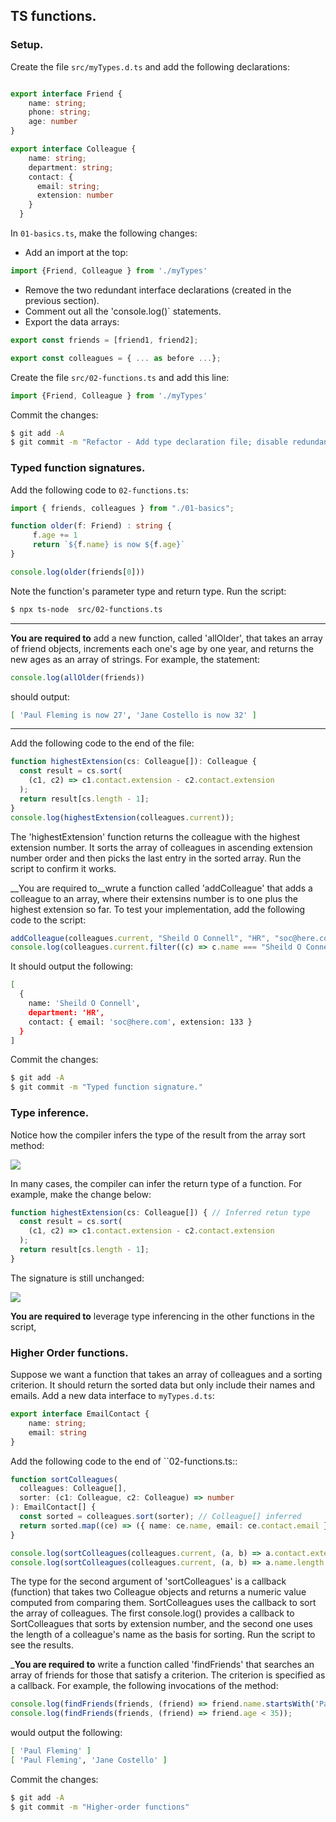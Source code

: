 ## TS functions.

### Setup.
Create the file `src/myTypes.d.ts` and add the following declarations:
~~~ts

export interface Friend {
    name: string;
    phone: string;
    age: number
}

export interface Colleague {
    name: string;
    department: string;
    contact: {
      email: string;
      extension: number
    } 
  }
~~~
In `01-basics.ts`, make the following changes: 
+ Add an import at the top:
~~~ts
import {Friend, Colleague } from './myTypes'
~~~
+ Remove the two redundant interface declarations (created in the previous section).
+ Comment out all the 'console.log()` statements.
+ Export the data arrays:
~~~ts
export const friends = [friend1, friend2];

export const colleagues = { ... as before ...};
~~~

Create the file `src/02-functions.ts` and add this line:
~~~ts
import {Friend, Colleague } from './myTypes'
~~~

Commit the changes:
~~~bash
$ git add -A
$ git commit -m "Refactor - Add type declaration file; disable redundant console logs."
~~~
### Typed function signatures.

Add the following code to `02-functions.ts`:
~~~ts
import { friends, colleagues } from "./01-basics";

function older(f: Friend) : string {
     f.age += 1
     return `${f.name} is now ${f.age}` 
}

console.log(older(friends[0]))
~~~
Note the function's parameter type and return type. Run the script:
~~~bash
$ npx ts-node  src/02-functions.ts 
~~~

-----------------

__You are required to__ add a new function, called 'allOlder', that takes an array of friend objects, increments each one's age by one year, and returns the new ages as an array of strings. For example, the statement:
~~~ts
console.log(allOlder(friends))
~~~
should output:
~~~bash
[ 'Paul Fleming is now 27', 'Jane Costello is now 32' ]
~~~

--------------------

Add the following code to the end of the file:
~~~ts
function highestExtension(cs: Colleague[]): Colleague {
  const result = cs.sort(
    (c1, c2) => c1.contact.extension - c2.contact.extension
  );
  return result[cs.length - 1];
}
console.log(highestExtension(colleagues.current));
~~~
The 'highestExtension' function returns the colleague with the highest extension number. It sorts the array of colleagues in ascending extension number order and then picks the last entry in the sorted array. Run the script to confirm it works.

__You are required to__wrute a function called 'addColleague' that adds a colleague to an array, where their extensins number is to one plus the highest extension so far. To test your implementation, add the following code to the script:
~~~ts
addColleague(colleagues.current, "Sheild O Connell", "HR", "soc@here.com");
console.log(colleagues.current.filter((c) => c.name === "Sheild O Connell"));
~~~
It should output the following:
~~~bash
[
  {
    name: 'Sheild O Connell',
    department: 'HR',
    contact: { email: 'soc@here.com', extension: 133 }
  }
]
~~~

Commit the changes:
~~~bash
$ git add -A
$ git commit -m "Typed function signature."
~~~

### Type inference.

Notice how the compiler infers the type of the result from the array sort method:

![][infer] 

In many cases, the compiler can infer the return type of a function. For example, make the change below:
~~~ts
function highestExtension(cs: Colleague[]) { // Inferred retun type
  const result = cs.sort(
    (c1, c2) => c1.contact.extension - c2.contact.extension
  );
  return result[cs.length - 1];
}
~~~

The signature is still unchanged:

![][infer2] 

__You are required to__ leverage type inferencing in the other functions in the script,

### Higher Order functions.

Suppose we want a function that takes an array of colleagues and a sorting criterion. It should return the sorted data but only include their names and emails. Add a new data interface to `myTypes.d.ts`:
~~~ts
export interface EmailContact {
    name: string;
    email: string
}
~~~
Add the following code to the end of ``02-functions.ts::
~~~ts
function sortColleagues(
  colleagues: Colleague[],
  sorter: (c1: Colleague, c2: Colleague) => number
): EmailContact[] {
  const sorted = colleagues.sort(sorter); // Colleague[] inferred
  return sorted.map((ce) => ({ name: ce.name, email: ce.contact.email }));
}

console.log(sortColleagues(colleagues.current, (a, b) => a.contact.extension - b.contact.extension));
console.log(sortColleagues(colleagues.current, (a, b) => a.name.length - b.name.length));
~~~
The type for the second argument of 'sortColleagues' is a callback (function) that takes two Colleague objects and returns a numeric value computed from comparing them. SortColleagues uses the callback to sort the array of colleagues. The first console.log() provides a callback to SortColleagues that sorts by extension number, and the second one uses the length of a colleague's name as the basis for sorting. Run the script to see the results.

___You are required to__ write a function called 'findFriends' that searches an array of friends for those that satisfy a criterion. The criterion is specified as a callback. For example, the following invocations of the method:
~~~ts
console.log(findFriends(friends, (friend) => friend.name.startsWith('Pa')));
console.log(findFriends(friends, (friend) => friend.age < 35));
~~~
would output the following:
~~~bash
[ 'Paul Fleming' ]
[ 'Paul Fleming', 'Jane Costello' ]
~~~

Commit the changes:
~~~bash
$ git add -A
$ git commit -m "Higher-order functions"
~~~

[infer]: ./img/infer.png
[infer2]: ./img/infer2.png
